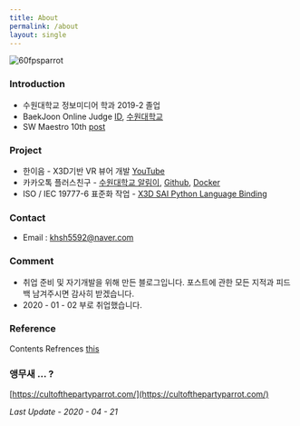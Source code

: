 ```yaml
---
title: About
permalink: /about
layout: single
---
```


![60fpsparrot](https://user-images.githubusercontent.com/44635266/75249174-0d5f5680-5819-11ea-896a-de4e0c4dc13b.gif)

### Introduction

* 수원대학교 정보미디어 학과 2019-2 졸업
* BaekJoon Online Judge [ID](https://www.acmicpc.net/user/khsh5592), [수원대학교](https://www.acmicpc.net/school/ranklist/318)
* SW Maestro 10th [post](/diary)

### Project

* 한이음 - X3D기반 VR 뷰어 개발 [YouTube](https://www.youtube.com/watch?v=O5kM5Mld0Lg&t=43s)
* 카카오톡 플러스친구 - [수원대학교 알림이](https://pf.kakao.com/_pGVQj), [Github](https://github.com/Has3ong/KaKao_Suwon), [Docker](https://hub.docker.com/repository/docker/khsh5592/suwon-kakaoplus)
* ISO / IEC 19777-6 표준화 작업 - [X3D SAI Python Language Binding](https://sourceforge.net/p/x3d/code/HEAD/tree/www.web3d.org/x3d/languages/python/X3dPythonViewer/)

### Contact

* Email : khsh5592@naver.com

### Comment

* 취업 준비 및 자기개발을 위해 만든 블로그입니다. 포스트에 관한 모든 지적과 피드백 남겨주시면 감사히 받겠습니다.
* 2020 - 01 - 02 부로 취업했습니다.

### Reference

Contents Refrences [this](/references)

### 앵무새 ... ?

[https://cultofthepartyparrot.com/](https://cultofthepartyparrot.com/)


*Last Update - 2020 - 04 - 21*
